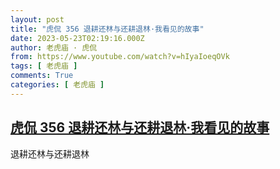 ```yaml
---
layout: post
title: "虎侃 356 退耕还林与还耕退林·我看见的故事"
date: 2023-05-23T02:19:16.000Z
author: 老虎庙 · 虎侃
from: https://www.youtube.com/watch?v=hIyaIoeqOVk
tags: [ 老虎庙 ]
comments: True
categories: [ 老虎庙 ]
---
```

<!--1684808356000-->
[虎侃 356 退耕还林与还耕退林·我看见的故事](https://www.youtube.com/watch?v=hIyaIoeqOVk)
------

<div>
退耕还林与还耕退林
</div>
